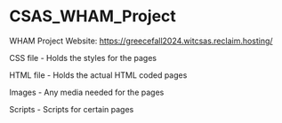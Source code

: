 # CSAS_WHAM_Project
WHAM Project 
Website: https://greecefall2024.witcsas.reclaim.hosting/

CSS file - Holds the styles for the pages

HTML file - Holds the actual HTML coded pages

Images - Any media needed for the pages

Scripts - Scripts for certain pages
